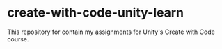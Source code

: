 # create-with-code-unity-learn
This repository for contain my assignments for Unity's Create with Code course.

